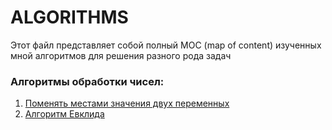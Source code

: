 # ALGORITHMS 
Этот файл представляет собой полный MOC (map of content) изученных мной алгоритмов для решения разного рода задач

### Алгоритмы обработки чисел:
1. [Поменять местами значения двух переменных](https://github.com/ranopashec/FAMCS-PROG/blob/main/ALGORITHMS/Swap%20two%20variables.md)
2. [Алгоритм Евклида](https://github.com/ranopashec/FAMCS-PROG/blob/main/ALGORITHMS/Euclidean%20algorithm.md)
